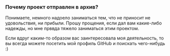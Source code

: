 ### Почему проект отправлен в архив?

Понимаете, немного надоело заниматься тем, что не приносит не удовольствия, ни прибыли. Прошу прощения, если дал вам какие-либо надежды, но мне прввда тяжело заниматься этим проектом. 

Если вдруг каким-то образом вас заинтересовала моя деятельность, то вы всегда можете посетить мой профиль GitHub и поискать чего-нибудь :)
